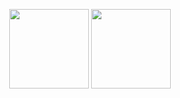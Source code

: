 <p align="center"> <img align="center" src="http://github-profile-summary-cards.vercel.app/api/cards/repos-per-language?username=Dheeraj-02NK&theme=github" height="140em"/>
<img align="center" src="http://github-profile-summary-cards.vercel.app/api/cards/stats?username=Dheeraj-02NK&theme=github" height="140em" /></p>



